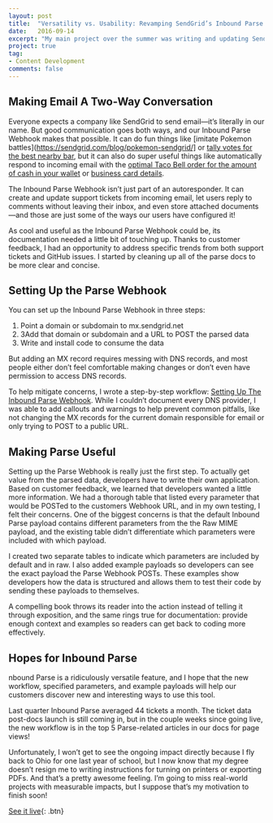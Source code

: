 ```yaml
---
layout: post
title:  "Versatility vs. Usability: Revamping SendGrid’s Inbound Parse Documentation"
date:   2016-09-14
excerpt: "My main project over the summer was writing and updating SendGrid's Inbound Parse documentation. In this post I explain some use cases for Inbound Parse and talk about my process."
project: true
tag:
- Content Development
comments: false
---
```

## Making Email A Two-Way Conversation
Everyone expects a company like SendGrid to send email—it’s literally in our name. But good communication goes both ways, and our Inbound Parse Webhook makes that possible. It can do fun things like [imitate Pokemon battles](https://sendgrid.com/blog/pokemon-sendgrid/] or [tally votes for the best nearby bar](https://sendgrid.com/blog/choosing-my-first-drink-with-sendgrid-foursquare-node-js-and-socket-io/), but it can also do super useful things like automatically respond to incoming email with the [optimal Taco Bell order for the amount of cash in your wallet](https://sendgrid.com/blog/optimize-fourthmeal-tacos-knapsacks-webhooks/) or [business card details](https://sendgrid.com/blog/oh-cardless-business-card-email-app/).

The Inbound Parse Webhook isn’t just part of an autoresponder. It can create and update support tickets from incoming email, let users reply to comments without leaving their inbox, and even store attached documents—and those are just some of the ways our users have configured it!

As cool and useful as the Inbound Parse Webhook could be, its documentation needed a little bit of touching up. Thanks to customer feedback, I had an opportunity to address specific trends from both support tickets and GitHub issues. I started by cleaning up all of the parse docs to be more clear and concise.

## Setting Up the Parse Webhook
You can set up the Inbound Parse Webhook in three steps:

1. Point a domain or subdomain to mx.sendgrid.net
2. 3Add that domain or subdomain and a URL to POST the parsed data
3. Write and install code to consume the data

But adding an MX record requires messing with DNS records, and most people either don’t feel comfortable making changes or don’t even have permission to access DNS records.

To help mitigate concerns, I wrote a step-by-step workflow: [Setting Up The Inbound Parse Webhook](https://sendgrid.com/docs/Classroom/Basics/Inbound_Parse_Webhook/setting_up_the_inbound_parse_webhook.html). While I couldn’t document every DNS provider, I was able to add callouts and warnings to help prevent common pitfalls, like not changing the MX records for the current domain responsible for email or only trying to POST to a public URL.

## Making Parse Useful
Setting up the Parse Webhook is really just the first step. To actually get value from the parsed data, developers have to write their own application. Based on customer feedback, we learned that developers wanted a little more information. We had a thorough table that listed every parameter that would be POSTed to the customers Webhook URL, and in my own testing, I felt their concerns. One of the biggest concerns is that the default Inbound Parse payload contains different parameters from the the Raw MIME payload, and the existing table didn’t differentiate which parameters were included with which payload.

I created two separate tables to indicate which parameters are included by default and in raw. I also added example payloads so developers can see the exact payload the Parse Webhook POSTs. These examples show developers how the data is structured and allows them to test their code by sending these payloads to themselves.

A compelling book throws its reader into the action instead of telling it through exposition, and the same rings true for documentation: provide enough context and examples so readers can get back to coding more effectively.

## Hopes for Inbound Parse
nbound Parse is a ridiculously versatile feature, and I hope that the new workflow, specified parameters, and example payloads will help our customers discover new and interesting ways to use this tool.

Last quarter Inbound Parse averaged 44 tickets a month. The ticket data post-docs launch is still coming in, but in the couple weeks since going live, the new workflow is in the top 5 Parse-related articles in our docs for page views!

Unfortunately, I won’t get to see the ongoing impact directly because I fly back to Ohio for one last year of school, but I now know that my degree doesn’t resign me to writing instructions for turning on printers or exporting PDFs. And that’s a pretty awesome feeling. I’m going to miss real-world projects with measurable impacts, but I suppose that’s my motivation to finish soon!

[See it live](https://sendgrid.com/blog/versatility-vs-usability-revamping-sendgrids-inbound-parse-documentation/){: .btn}
